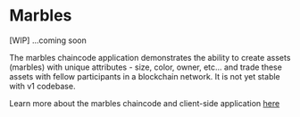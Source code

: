 # Marbles

[WIP]
...coming soon

The marbles chaincode application demonstrates the ability to create assets (marbles)
with unique attributes - size, color, owner, etc... and trade these assets with fellow
participants in a blockchain network.  It is not yet stable with v1 codebase.

Learn more about the marbles chaincode and client-side application [here](https://github.com/IBM-Blockchain/marbles)
